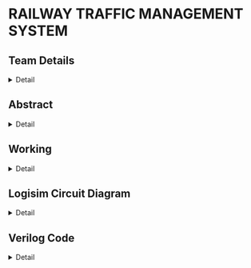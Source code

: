# RAILWAY TRAFFIC MANAGEMENT SYSTEM


## Team Details
<details>
  <summary>Detail</summary>

  > Semester: 3rd Sem B. Tech. CSE

  > Section: S1

  > Member-1: 221CS126, HARSH GUPTA, guptaharshhemant.221cs126@nitk.edu.in, 7046330080

  > member-2: 221CS143, RAHUL BHIMAKARI, rahulbhimakari.221cs143@nitkedu.in, 9483849803

  > Member-3: 221CS163, VIKRANT KUMAR, vikrantkumar.221cs163@nitk.edu.in, 7982506508
</details>

<!-- Second Section -->
## Abstract
<details>
  <summary>Detail</summary>
  
  > A railway traffic controller system takes care of assigning railway platforms for incoming 
and departing trains in a railway station. In this project we plan to automate the task of 
assigning railway platforms to trains depending on their direction of commute and 
availability of platforms. The loco-pilot inputs the direction of travel, the system calculates 
the suitable railway platform (out of four available) and informs the loco-pilot which 
platform to park, or wait until the platforms are available
</details>


<!-- Third Section -->
## Working
<details>
  <summary>Detail</summary>

  > Explain the working of your model with the help of a functional table (compulsory) followed by the flowchart.
> Input and Output Description:
The input will be a 2-bit integer out of which 1bits represent the
type of the incoming train and the remaining bits represents the direction of incoming train .
Passenger train can come and park. The system will store the information regarding the 
previous train which has come to the station and updates the track availability for the next 
coming train. We are considering two types of trains, that is : passenger train or goods 
train and there are limitations on which passenger train can park that is passenger train
can park only on 1st and 4th platform.
The output will be a 5-bit integer value which tells the loco-pilot to either park the train or 
halt it which is considered an invalid case. If the parking signal is given to the pilot, the 
four bits would represent situation of railway track after train has parked if at all train is 
parked. If the halt signal or the invalid signal is given, after the waiting time, input is
requested again.

The motivation behind a railway traffic management system project include:
Safety Enhancement: Improving the safety of railway operations by implementing advanced control
andmonitoring systems to prevent accidents and incidents.

Efficiency and Reliability: Enhancing the efficiency of railway services by reducing delays, optimizing
schedules, and ensuring reliable transportation for passengers and cargo

</details>

<!-- Fourth Section -->
## Logisim Circuit Diagram
<details>
  <summary>Detail</summary>
	![image](https://github.com/rahulnb17/MiniProject/assets/122613909/d428c1d9-881d-4ef4-9a70-989e33c51d6b)

https://github.com/UVCan-16/RCB/blob/main/proj1.png

https://github.com/UVCan-16/RCB/blob/main/proj2.png

https://github.com/UVCan-16/RCB/blob/main/proj3.png


  > Update a neat logisim circuit diagram
</details>

<!-- Fifth Section -->
## Verilog Code
<details>
  <summary>Detail</summary>
  module project(T,A,B,C,D,E,F,G,H,V);
    
    input T,A,B,C,D;
    output E,F,G,H,V;
    assign E = (!T && !B && !C)||(!T && !A && D)||(!A && B && C)||(A && !B)||(A && !C)||(A && !D);
    assign F = (B && (!A || !C || !D))||(T && !B);

    assign G = (C && (!A || !B || !D))||(T && B && !C);
    assign H = (D && (!A || !B || !C))||(!T && (B^^C))||(!T && A && !B)||(A && B && C && !D);
    assign V = !A || !D || (T && (!B || !C));
endmodule

`include "project.v"

module tb;
    reg T,A,B,C,D;
    wire E,F,G,H,V;
    project P1 (T,A,B,C,D,E,F,G,H,V);

    initial begin
        $dumpfile("projecttb.vcd");
        $dumpvars(0,tb);
    end
    initial begin
	$display("T|A B C D | E F G H|V");
        $monitor("%b|%b %b %b %b | %b %b %b %b|%b",T,A,B,C,D,E,F,G,H,V);
	T=1'b1;
	A=1'b1;
	B=1'b0;
        C=1'b1;
	D=1'b1;
    end 


  > Neatly update the Verilog code in code style only.
</details>

